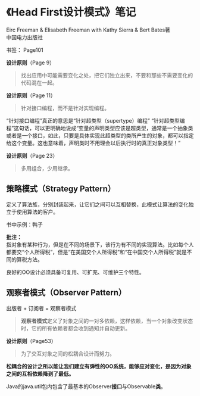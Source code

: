 # 《Head First设计模式》笔记

Eirc Freeman & Elisabeth Freeman with Kathy Sierra & Bert Bates著  
中国电力出版社

书签： Page101

**设计原则**（Page 9）
> 找出应用中可能需要变化之处，把它们独立出来，不要和那些不需要变化的代码混在一起。

**设计原则**（Page 11）
> 针对接口编程，而不是针对实现编程。

“针对接口编程”真正的意思是“针对超类型（supertype）编程”
“针对超类型编程”这句话，可以更明确地说成“变量的声明类型应该是超类型，通常是一个抽象类或者是一个接口，如此，只要是具体实现此超类型的类所产生的对象，都可以指定给这个变量。这也意味着，声明类时不用理会以后执行时的真正对象类型！”

**设计原则**（Page 23）
> 多用组合，少用继承。


## 策略模式（Strategy Pattern）
定义了算法族，分别封装起来，让它们之间可以互相替换，此模式让算法的变化独立于使用算法的客户。

书中示例：鸭子

**批注：**  
指对象有某种行为，但是在不同的场景下，该行为有不同的实现算法。比如每个人都要交“个人所得税”，但是“在美国交个人所得税”和“在中国交个人所得税”就是不同的算税方法。  


良好的OO设计必须具备可复用、可扩充、可维护三个特性。

## 观察者模式（Observer Pattern）

出版者 + 订阅者 = 观察者模式 

> **观察者模式**定义了对象之间的一对多依赖，这样依赖，当一个对象改变状态时，它的所有依赖者都会收到通知并自动更新。

**设计原则**（Page53）
> 为了交互对象之间的松耦合设计而努力。

**松耦合的设计之所以能让我们建立有弹性的OO系统，能够应对变化，是因为对象之间的互相依赖降到了最低。**

Java的java.util包内包含了最基本的Observer**接口**与Observable**类**。





